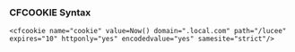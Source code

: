 ### CFCOOKIE Syntax

```lucee
<cfcookie name="cookie" value=Now() domain=".local.com" path="/lucee" expires="10" httponly="yes" encodedvalue="yes" samesite="strict"/>
```